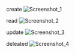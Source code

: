 create
![Screenshot_1](https://user-images.githubusercontent.com/99938427/157812845-feb56a04-941d-48e0-83bc-6116a5253f4f.png)

read
![Screenshot_2](https://user-images.githubusercontent.com/99938427/157812954-351543e8-28c2-408c-b381-bbdddaa37ba9.png)

update
![Screenshot_3](https://user-images.githubusercontent.com/99938427/157813035-ce9ed5b3-a22c-4249-9138-0beddce01d0d.png)


deleated
![Screenshot_4](https://user-images.githubusercontent.com/99938427/157813109-43247466-a034-4577-af85-769edd4c3156.png)

 
